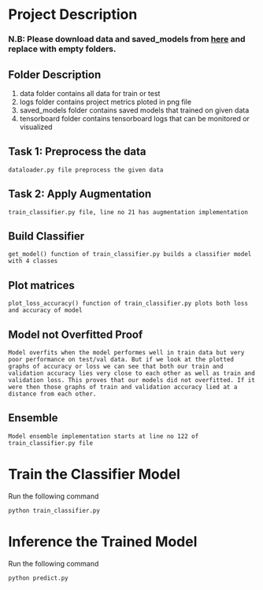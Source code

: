 # Project Description
### N.B: Please download data and saved_models from [here](https://drive.google.com/file/d/1oP48LBBj6tq2t-DBWna4HPLFSjhsQIOt/view?usp=share_link) and replace with empty folders.
## Folder Description

1. data folder contains all data for train or test
2. logs folder contains project metrics ploted in png file
3. saved_models folder contains saved models that trained on given data
4. tensorboard folder contains tensorboard logs that can be monitored or visualized 


## Task 1: Preprocess the data
```
dataloader.py file preprocess the given data
```
## Task 2: Apply Augmentation
```
train_classifier.py file, line no 21 has augmentation implementation
```
## Build Classifier
```
get_model() function of train_classifier.py builds a classifier model with 4 classes
```
## Plot matrices
``` 
plot_loss_accuracy() function of train_classifier.py plots both loss and accuracy of model
```
## Model not Overfitted Proof
```
Model overfits when the model performes well in train data but very poor performance on test/val data. But if we look at the plotted graphs of accuracy or loss we can see that both our train and validation accuracy lies very close to each other as well as train and validation loss. This proves that our models did not overfitted. If it were then those graphs of train and validation accuracy lied at a distance from each other.
```
## Ensemble
```
Model ensemble implementation starts at line no 122 of train_classifier.py file
```

# Train the Classifier Model
Run the following command
```
python train_classifier.py
```
# Inference the Trained Model
Run the following command
```
python predict.py
```